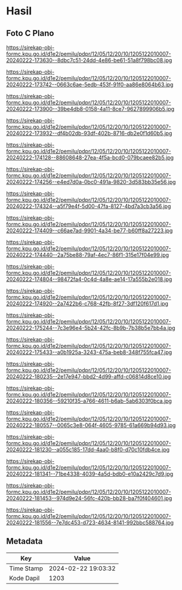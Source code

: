 # Hasil

## Foto C Plano

https://sirekap-obj-formc.kpu.go.id/d1e2/pemilu/pdpr/12/05/12/20/10/1205122010007-20240222-173630--8dbc7c51-24dd-4e86-be61-51a8f798bc08.jpg

https://sirekap-obj-formc.kpu.go.id/d1e2/pemilu/pdpr/12/05/12/20/10/1205122010007-20240222-173742--0663c6ae-5edb-453f-91f0-aa86e8064b63.jpg

https://sirekap-obj-formc.kpu.go.id/d1e2/pemilu/pdpr/12/05/12/20/10/1205122010007-20240222-173900--39be4db8-0158-4a11-8ce7-9627899906b5.jpg

https://sirekap-obj-formc.kpu.go.id/d1e2/pemilu/pdpr/12/05/12/20/10/1205122010007-20240222-173932--df4b02db-93df-402b-8716-db2e0f1d60b5.jpg

https://sirekap-obj-formc.kpu.go.id/d1e2/pemilu/pdpr/12/05/12/20/10/1205122010007-20240222-174128--88608648-27ea-4f5a-bcd0-079bcaee82b5.jpg

https://sirekap-obj-formc.kpu.go.id/d1e2/pemilu/pdpr/12/05/12/20/10/1205122010007-20240222-174256--e4ed7d0a-0bc0-491a-9820-3d583bb35e56.jpg

https://sirekap-obj-formc.kpu.go.id/d1e2/pemilu/pdpr/12/05/12/20/10/1205122010007-20240222-174324--a5f79e4f-5d00-47fa-8127-4bd7a3cb3a56.jpg

https://sirekap-obj-formc.kpu.go.id/d1e2/pemilu/pdpr/12/05/12/20/10/1205122010007-20240222-174409--c66ae7ad-9901-4a34-be77-b60ff8a27223.jpg

https://sirekap-obj-formc.kpu.go.id/d1e2/pemilu/pdpr/12/05/12/20/10/1205122010007-20240222-174440--2a75be88-79af-4ec7-86f1-315e17f04e99.jpg

https://sirekap-obj-formc.kpu.go.id/d1e2/pemilu/pdpr/12/05/12/20/10/1205122010007-20240222-174804--98472fa4-0c4d-4a8e-ae14-17a555b2e018.jpg

https://sirekap-obj-formc.kpu.go.id/d1e2/pemilu/pdpr/12/05/12/20/10/1205122010007-20240222-174920--2a7422b6-c768-42fb-8f27-3df120f617d1.jpg

https://sirekap-obj-formc.kpu.go.id/d1e2/pemilu/pdpr/12/05/12/20/10/1205122010007-20240222-175244--7c3e96e4-5b24-42fc-8b9b-7b38b5e7bb4a.jpg

https://sirekap-obj-formc.kpu.go.id/d1e2/pemilu/pdpr/12/05/12/20/10/1205122010007-20240222-175433--a0b1925a-3243-475a-beb8-348f755fca47.jpg

https://sirekap-obj-formc.kpu.go.id/d1e2/pemilu/pdpr/12/05/12/20/10/1205122010007-20240222-180235--2e17e947-bbd2-4d99-affd-c06814d8ce10.jpg

https://sirekap-obj-formc.kpu.go.id/d1e2/pemilu/pdpr/12/05/12/20/10/1205122010007-20240222-180356--59210f35-a766-4611-b6ab-5ab6303f0bca.jpg

https://sirekap-obj-formc.kpu.go.id/d1e2/pemilu/pdpr/12/05/12/20/10/1205122010007-20240222-180557--0065c3e8-064f-4605-9785-61a669b94d93.jpg

https://sirekap-obj-formc.kpu.go.id/d1e2/pemilu/pdpr/12/05/12/20/10/1205122010007-20240222-181230--a055c185-17dd-4aa0-b8f0-d70c10fdb4ce.jpg

https://sirekap-obj-formc.kpu.go.id/d1e2/pemilu/pdpr/12/05/12/20/10/1205122010007-20240222-181341--71be4338-4039-4a5d-bdb0-e10a2429c7d9.jpg

https://sirekap-obj-formc.kpu.go.id/d1e2/pemilu/pdpr/12/05/12/20/10/1205122010007-20240222-181453--974d9e24-56fc-420b-bb28-ba7f0f404601.jpg

https://sirekap-obj-formc.kpu.go.id/d1e2/pemilu/pdpr/12/05/12/20/10/1205122010007-20240222-181556--7e7dc453-d723-4634-8141-992bbc588764.jpg


## Metadata

| Key        | Value               |
| ---------- | ------------------- |
| Time Stamp | 2024-02-22 19:03:32 |
| Kode Dapil | 1203                |



